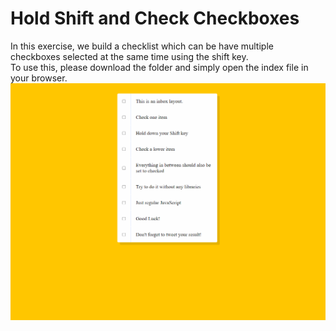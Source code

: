 # Hold Shift and Check Checkboxes
In this exercise, we build a checklist which can be have multiple checkboxes selected at the same time using the shift key. \
To use this, please download the folder and simply open the index file in your browser. \
![](HoldShiftCheck.gif)
